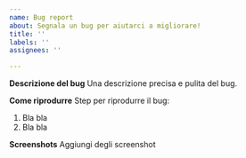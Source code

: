 ```yaml
---
name: Bug report
about: Segnala un bug per aiutarci a migliorare!
title: ''
labels: ''
assignees: ''

---
```


**Descrizione del bug**
Una descrizione precisa e pulita del bug.

**Come riprodurre**
Step per riprodurre il bug:
1. Bla bla
2. Bla bla 

**Screenshots**
Aggiungi degli screenshot

